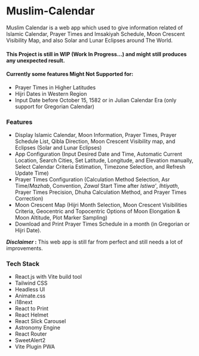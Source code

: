 # Muslim-Calendar
Muslim Calendar is a web app which used to give information related of Islamic Calendar, Prayer Times and Imsakiyah Schedule, Moon Crescent Visibility Map, and also Solar and Lunar Eclipses around The World.

#### This Project is still in WIP (Work In Progress...) and might still produces any unexpected result.
#### Currently some features Might Not Supported for:
- Prayer Times in Higher Latitudes
- Hijri Dates in Western Region
- Input Date before October 15, 1582 or in Julian Calendar Era (only support for Gregorian Calendar)

### Features
- Display Islamic Calendar, Moon Information, Prayer Times, Prayer Schedule List, Qibla Direction, Moon Crescent Visibility map, and Eclipses (Solar and Lunar Eclipses)
- App Configuration (Input Desired Date and Time, Automatic Current Location, Search Cities, Set Latitude, Longitude, and Elevation manually, Select Calendar Criteria Estimation, Timezone Selection, and Refresh Update Time)
- Prayer Times Configuration (Calculation Method Selection, Asr Time/<i>Mazhab</i>, Convention, <i>Zawal</i> Start Time after <i>Istiwa'</i>, <i>Ihtiyath</i>, Prayer Times Precision, Dhuha Calculation Method, and Prayer Times Correction)
- Moon Crescent Map (Hijri Month Selection, Moon Crescent Visibilities Criteria, Geocentric and Topocentric Options of Moon Elongation & Moon Altitude, Plot Marker Sampling)
- Download and Print Prayer Times Schedule in a month (in Gregorian or Hijri Date).

<strong><i>Disclaimer</i> :</strong> This web app is still far from perfect and still needs a lot of improvements.

### Tech Stack
- React.js with Vite build tool
- Tailwind CSS
- Headless UI
- Animate.css
- i18next
- React to Print
- React Helmet
- React Slick Carousel
- Astronomy Engine
- React Router
- SweetAlert2
- Vite Plugin PWA

